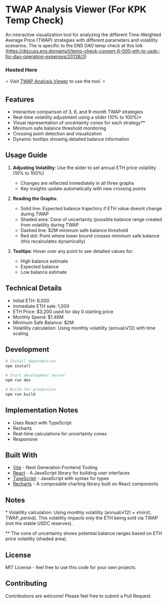 # TWAP Analysis Viewer (For KPK Temp Check)

An interactive visualization tool for analyzing the different Time-Weighted Average Price (TWAP) strategies with different parameters and volatility scenarios.
The is specific to the ENS DAO temp check at this link (https://discuss.ens.domains/t/temp-check-convert-6-000-eth-to-usdc-for-dao-operating-expenses/20138/3)


### Hosted Here
:star: Visit [TWAP Analysis Viewer](https://5ajaki.github.io/twap-analysis/) to use the tool. :star:

## Features

- Interactive comparison of 3, 6, and 9-month TWAP strategies
- Real-time volatility adjustment using a slider (10% to 100%)\*
- Visual representation of uncertainty cones for each strategy\*\*
- Minimum safe balance threshold monitoring
- Crossing point detection and visualization
- Dynamic tooltips showing detailed balance information

## Usage Guide

1. **Adjusting Volatility**: Use the slider to set annual ETH price volatility (10% to 100%)

   - Changes are reflected immediately in all three graphs
   - Key insights update automatically with new crossing points

2. **Reading the Graphs**:

   - Solid line: Expected balance trajectory if ETH value doesnt change during TWAP
   - Shaded area: Cone of uncertainty (possible balance range created from volatility during TWAP
   - Dashed line: $2M minimum safe balance threshold
   - Red dot: Point where lower bound crosses minimum safe balance (this recalculates dynamically)

3. **Tooltips**: Hover over any point to see detailed values for:
   - High balance estimate
   - Expected balance
   - Low balance estimate


## Technical Details

- Initial ETH: 6,000
- Immediate ETH sale: 1,000
- ETH Price: $3,200 used for day 0 starting price
- Monthly Spend: $1.46M
- Minimum Safe Balance: $2M
- Volatility calculation: Using monthly volatility (annual/√12) with time scaling

## Development

```bash
# Install dependencies
npm install

# Start development server
npm run dev

# Build for production
npm run build
```

## Implementation Notes

- Uses React with TypeScript
- Recharts 
- Real-time calculations for uncertainty cones
- Responsive 

## Built With

- [Vite](https://vitejs.dev/) - Next Generation Frontend Tooling
- [React](https://reactjs.org/) - A JavaScript library for building user interfaces
- [TypeScript](https://www.typescriptlang.org/) - JavaScript with syntax for types
- [Recharts](https://recharts.org/) - A composable charting library built on React components

## Notes

\* Volatility calculation: Using monthly volatility (annual/√12) × √min(t, TWAP_period). This volatility impacts only the ETH being sold via TWAP (not the stable USDC reserves).

\*\* The cone of uncertainty shows potential balance ranges based on ETH price volatility (shaded area).

## License

MIT License - feel free to use this code for your own projects.

## Contributing

Contributions are welcome! Please feel free to submit a Pull Request.
